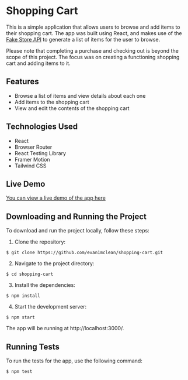 # Shopping Cart

This is a simple application that allows users to browse and add items to their shopping cart. The app was built using React, and makes use of the [Fake Store API](https://fakestoreapi.com/) to generate a list of items for the user to browse.

Please note that completing a purchase and checking out is beyond the scope of this project. The focus was on creating a functioning shopping cart and adding items to it.

## Features

- Browse a list of items and view details about each one
- Add items to the shopping cart
- View and edit the contents of the shopping cart

## Technologies Used

- React
- Browser Router
- React Testing Library
- Framer Motion
- Tailwind CSS

## Live Demo

[You can view a live demo of the app here](https://evan1mclean.github.io/shopping-cart/)

## Downloading and Running the Project

To download and run the project locally, follow these steps:

1. Clone the repository:
```
$ git clone https://github.com/evan1mclean/shopping-cart.git
```

2. Navigate to the project directory:
```
$ cd shopping-cart
```

3. Install the dependencies:
```
$ npm install
```

4. Start the development server:
```
$ npm start
```

The app will be running at http://localhost:3000/.

## Running Tests

To run the tests for the app, use the following command:
```
$ npm test
```